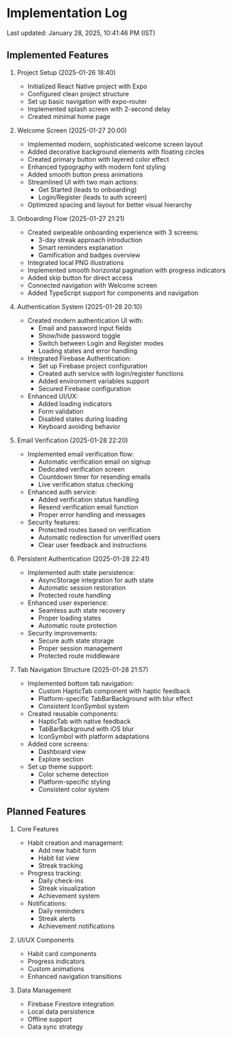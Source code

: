 # Implementation Log
Last updated: January 28, 2025, 10:41:46 PM (IST)

## Implemented Features
1. Project Setup (2025-01-26 18:40)
   - Initialized React Native project with Expo
   - Configured clean project structure
   - Set up basic navigation with expo-router
   - Implemented splash screen with 2-second delay
   - Created minimal home page

2. Welcome Screen (2025-01-27 20:00)
   - Implemented modern, sophisticated welcome screen layout
   - Added decorative background elements with floating circles
   - Created primary button with layered color effect
   - Enhanced typography with modern font styling
   - Added smooth button press animations
   - Streamlined UI with two main actions:
     * Get Started (leads to onboarding)
     * Login/Register (leads to auth screen)
   - Optimized spacing and layout for better visual hierarchy

3. Onboarding Flow (2025-01-27 21:21)
   - Created swipeable onboarding experience with 3 screens:
     * 3-day streak approach introduction
     * Smart reminders explanation
     * Gamification and badges overview
   - Integrated local PNG illustrations
   - Implemented smooth horizontal pagination with progress indicators
   - Added skip button for direct access
   - Connected navigation with Welcome screen
   - Added TypeScript support for components and navigation

4. Authentication System (2025-01-28 20:10)
   - Created modern authentication UI with:
     * Email and password input fields
     * Show/hide password toggle
     * Switch between Login and Register modes
     * Loading states and error handling
   - Integrated Firebase Authentication:
     * Set up Firebase project configuration
     * Created auth service with login/register functions
     * Added environment variables support
     * Secured Firebase configuration
   - Enhanced UI/UX:
     * Added loading indicators
     * Form validation
     * Disabled states during loading
     * Keyboard avoiding behavior

5. Email Verification (2025-01-28 22:20)
   - Implemented email verification flow:
     * Automatic verification email on signup
     * Dedicated verification screen
     * Countdown timer for resending emails
     * Live verification status checking
   - Enhanced auth service:
     * Added verification status handling
     * Resend verification email function
     * Proper error handling and messages
   - Security features:
     * Protected routes based on verification
     * Automatic redirection for unverified users
     * Clear user feedback and instructions

6. Persistent Authentication (2025-01-28 22:41)
   - Implemented auth state persistence:
     * AsyncStorage integration for auth state
     * Automatic session restoration
     * Protected route handling
   - Enhanced user experience:
     * Seamless auth state recovery
     * Proper loading states
     * Automatic route protection
   - Security improvements:
     * Secure auth state storage
     * Proper session management
     * Protected route middleware

7. Tab Navigation Structure (2025-01-28 21:57)
   - Implemented bottom tab navigation:
     * Custom HapticTab component with haptic feedback
     * Platform-specific TabBarBackground with blur effect
     * Consistent IconSymbol system
   - Created reusable components:
     * HapticTab with native feedback
     * TabBarBackground with iOS blur
     * IconSymbol with platform adaptations
   - Added core screens:
     * Dashboard view
     * Explore section
   - Set up theme support:
     * Color scheme detection
     * Platform-specific styling
     * Consistent color system

## Planned Features
1. Core Features
   - Habit creation and management:
     * Add new habit form
     * Habit list view
     * Streak tracking
   - Progress tracking:
     * Daily check-ins
     * Streak visualization
     * Achievement system
   - Notifications:
     * Daily reminders
     * Streak alerts
     * Achievement notifications

2. UI/UX Components
   - Habit card components
   - Progress indicators
   - Custom animations
   - Enhanced navigation transitions

3. Data Management
   - Firebase Firestore integration
   - Local data persistence
   - Offline support
   - Data sync strategy